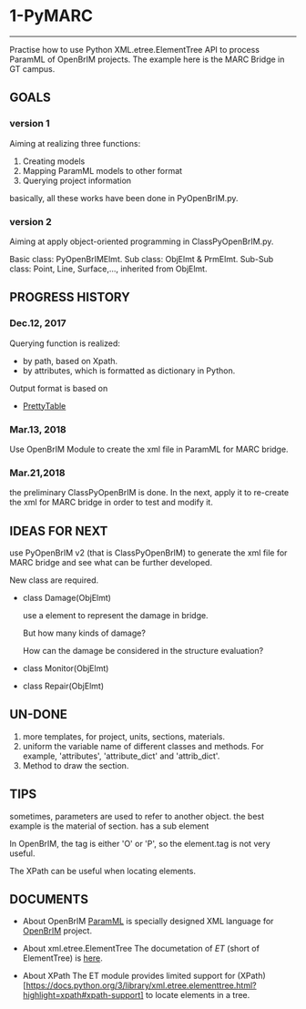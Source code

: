 # 1-PyMARC
---
Practise how to use Python XML.etree.ElementTree API  to process ParamML of OpenBrIM projects.
The example here is the MARC Bridge in GT campus.

## GOALS

### version 1

Aiming at realizing three functions:

1. Creating models
2. Mapping ParamML models to other format
3. Querying project information

basically, all these works have been done in PyOpenBrIM.py.


### version 2

Aiming at apply object-oriented programming in ClassPyOpenBrIM.py.

Basic class: PyOpenBrIMElmt.
Sub class: ObjElmt & PrmElmt.
Sub-Sub class: Point, Line, Surface,..., inherited from ObjElmt.


## PROGRESS HISTORY

### Dec.12, 2017

Querying function is realized:
- by path, based on Xpath.
- by attributes, which is formatted as dictionary in Python.

Output format is based on
- [PrettyTable](https://pypi.python.org/pypi/PrettyTable)

### Mar.13, 2018

Use OpenBrIM Module to create the xml file in ParamML for MARC bridge.

### Mar.21,2018

the preliminary ClassPyOpenBrIM is done.
In the next, apply it to re-create the xml for MARC bridge in order to test and modify it.


## IDEAS FOR NEXT

use PyOpenBrIM v2 (that is ClassPyOpenBrIM) to generate the xml file for MARC bridge and see what can be further developed.

New class are required.

* class Damage(ObjElmt)
    
    use a element to represent the damage in bridge.
    
    But how many kinds of damage?
    
    How can the damage be considered in the structure evaluation?
    
* class Monitor(ObjElmt)

* class Repair(ObjElmt)


## UN-DONE

1. more templates, for project, units, sections, materials.
2. uniform the variable name of different classes and methods.
    For example, 'attributes', 'attribute_dict' and 'attrib_dict'.
3. Method to draw the section.

## TIPS

sometimes, parameters are used to refer to another object. 
the best example is the material of section. <O T='Section'> has a sub element <P T='Material' V='Material Name'>

In OpenBrIM, the tag is either 'O' or 'P', so the element.tag is not very useful.

The XPath can be useful when locating elements.

## DOCUMENTS

* About OpenBrIM
[ParamML](https://sites.google.com/a/redeqn.com/paramml-author-s-guide/) is specially designed XML language for [OpenBrIM](https://openbrim.appspot.com/www/brim/) project.

* About xml.etree.ElementTree
The documetation of *ET* (short of ElementTree) is [here](https://docs.python.org/3/library/xml.etree.elementtree.html#).

* About XPath
The ET module provides limited support for (XPath)[https://docs.python.org/3/library/xml.etree.elementtree.html?highlight=xpath#xpath-support] to locate elements in a tree.
